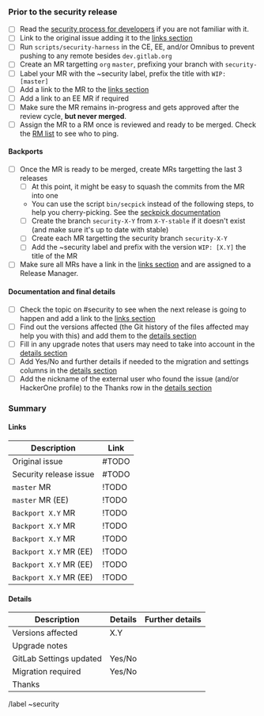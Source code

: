 <!--
# Read me first!

Create this issue under https://dev.gitlab.org/gitlab/gitlabhq

Set the title to: `[Security] Description of the original issue`
-->

### Prior to the security release

- [ ] Read the [security process for developers] if you are not familiar with it.
- [ ] Link to the original issue adding it to the [links section](#links)
- [ ] Run `scripts/security-harness` in the CE, EE, and/or Omnibus to prevent pushing to any remote besides `dev.gitlab.org`
- [ ] Create an MR targetting `org` `master`, prefixing your branch with `security-`
- [ ] Label your MR with the ~security label, prefix the title with `WIP: [master]`   
- [ ] Add a link to the MR to the [links section](#links)
- [ ] Add a link to an EE MR if required
- [ ] Make sure the MR remains in-progress and gets approved after the review cycle, **but never merged**.
- [ ] Assign the MR to a RM once is reviewed and ready to be merged. Check the [RM list] to see who to ping.

#### Backports

- [ ] Once the MR is ready to be merged, create MRs targetting the last 3 releases
    - [ ] At this point, it might be easy to squash the commits from the MR into one
    - You can use the script `bin/secpick` instead of the following steps, to help you cherry-picking. See the [seckpick documentation]
    - [ ] Create the branch `security-X-Y` from `X-Y-stable` if it doesn't exist (and make sure it's up to date with stable)
    - [ ] Create each MR targetting the security branch `security-X-Y`
    - [ ] Add the ~security label and prefix with the version `WIP: [X.Y]` the title of the MR
- [ ] Make sure all MRs have a link in the [links section](#links) and are assigned to a Release Manager.

[seckpick documentation]: https://gitlab.com/gitlab-org/release/docs/blob/master/general/security/developer.md#secpick-script

#### Documentation and final details

- [ ] Check the topic on #security to see when the next release is going to happen and add a link to the [links section](#links)
- [ ] Find out the versions affected (the Git history of the files affected may help you with this) and add them to the [details section](#details)
- [ ] Fill in any upgrade notes that users may need to take into account in the [details section](#details)
- [ ] Add Yes/No and further details if needed to the migration and settings columns in the [details section](#details)
- [ ] Add the nickname of the external user who found the issue (and/or HackerOne profile) to the Thanks row in the [details section](#details)

### Summary

#### Links

| Description | Link |
| -------- | -------- |
| Original issue   | #TODO  |
| Security release issue   | #TODO  |
| `master` MR | !TODO   |
| `master` MR (EE) | !TODO   |
| `Backport X.Y` MR | !TODO   |
| `Backport X.Y` MR | !TODO   |
| `Backport X.Y` MR | !TODO   |
| `Backport X.Y` MR (EE) | !TODO   |
| `Backport X.Y` MR (EE) | !TODO   |
| `Backport X.Y` MR (EE) | !TODO   |

#### Details

| Description | Details | Further details|
| -------- | -------- | -------- |
| Versions affected | X.Y  | |
| Upgrade notes | | |
| GitLab Settings updated | Yes/No| |
| Migration required | Yes/No | |
| Thanks | | |

[security process for developers]: https://gitlab.com/gitlab-org/release/docs/blob/master/general/security/developer.md
[RM list]:  https://about.gitlab.com/release-managers/

/label ~security 
